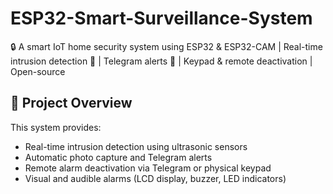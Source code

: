 # ESP32-Smart-Surveillance-System
🔒 A smart IoT home security system using ESP32 &amp; ESP32-CAM | Real-time intrusion detection 📸 | Telegram alerts 🚨 | Keypad &amp; remote deactivation | Open-source

## 📌 Project Overview

This system provides:
- Real-time intrusion detection using ultrasonic sensors
- Automatic photo capture and Telegram alerts
- Remote alarm deactivation via Telegram or physical keypad
- Visual and audible alarms (LCD display, buzzer, LED indicators)

